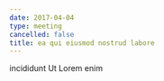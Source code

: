 ```yaml
---
date: 2017-04-04
type: meeting
cancelled: false
title: ea qui eiusmod nostrud labore
---
```

incididunt Ut Lorem enim